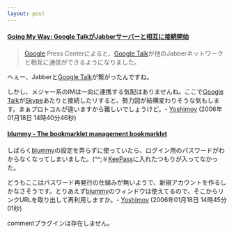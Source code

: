 ```yaml
---
layout: post
---
```

<h4><a href="http://kengo.preston-net.com/archives/002418.shtml">Going My Way: Google TalkがJabberサーバーと相互に接続開始</a></h4>
<blockquote><p><a href="http://www.google.co.jp/">Google</a> Press Centerによると、<a href="http://talk.google.com/">Google Talk</a>が他のJabberネットワークと相互に通信ができるようになりました。</p>
</blockquote>
<p>へぇー、Jabberと<a href="http://talk.google.com/">Google Talk</a>が繋がったんですね。</p>
<p>しかし、メジャー系のIMは一向に連携する気配はありませんね。ここで<a href="http://talk.google.com/">Google Talk</a>が<a href="http://www.skype.com/intl/ja/">Skype</a>あたりと接続したリすると、勢力図が結構変わりそうな気もします。まぁプロトコルが違いますから難しいでしょうけど。- <a href="/?page=Yoshimov" class="wikipage">Yoshimov</a> (2006年01月18日 14時40分46秒)</p>
<h4><a href="http://www.blummy.com/">blummy - The bookmarklet management bookmarklet</a></h4>
<p>しばらく<a href="http://www.blummy.com">blummy</a>の設定を弄らずに使っていたら、ログイン用のパスワードがわからなくなってしまいました。(^^;＃<a href="http://keepass.net/">KeePass</a>に入れたつもりが入ってなかった。</p>
<p>どうもここはパスワード再発行の仕組みが無いようで、新規アカウントを作るしかなさそうです。とりあえず<a href="http://www.blummy.com">blummy</a>のウィンドウは使えてるので、そこからリンクURLを取り出して再利用しますか。- <a href="/?page=Yoshimov" class="wikipage">Yoshimov</a> (2006年01月18日 14時45分01秒)</p>
<p><span class="error">commentプラグインは存在しません。</span> </p>
